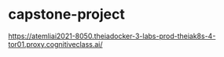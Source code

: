 # capstone-project

https://atemliai2021-8050.theiadocker-3-labs-prod-theiak8s-4-tor01.proxy.cognitiveclass.ai/
